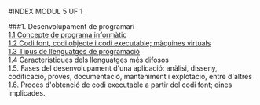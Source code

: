 #INDEX MODUL 5 UF 1

###1. Desenvolupament de programari  
 [1.1 Concepte de programa informàtic](https://github.com/karlosbd7/cpt/blob/master/md5uf1/programa_informatic.md)  
 [1.2 Codi font, codi objecte i codi executable; màquines virtuals](https://github.com/karlosbd7/cpt/blob/master/md5uf1/codi_font.md)  
 [1.3 Tipus de llenguatges de programació](https://github.com/karlosbd7/cpt/blob/master/md5uf1/tipus.md)  
 1.4 Característiques dels llenguatges més difosos  
 1.5. Fases del desenvolupament d'una aplicació: anàlisi, disseny, codificació, proves, documentació, manteniment i explotació,  entre d'altres  
 1.6. Procés d'obtenció de codi executable a partir del codi font; eines implicades.  
